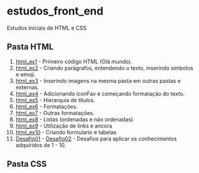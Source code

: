 # estudos_front_end  
Estudos iniciais de HTML e CSS
## Pasta HTML 

1. [html_ex1](html/html_ex1/index.htm) - Primeiro código HTML (Olá mundo).
2. [html_ex2](html/html_ex2/index.html) - Criando parágrafos, entendendo o texto, inserindo simbolos e emoji. 
3. [html_ex3](html/html_ex3/index.html) - Inserindo imagens na mesma pasta em outras pastas e externas.
4. [html_ex4](html/html_ex4/index.html) - Adicionando iconFav e começando formatação do texto.
5. [html_ex5](html/html_ex5/index.html) - Hierarquia de títulos.
6. [html_ex6](html/html_ex6/index.html) - Formatações.
7. [html_ex7](html/html_ex7/index.html) - Outras formatações.
8. [html_ex8](html/html_ex8/index.html) - Listas (ordenadas e não ordenadas)
9. [html_ex9](html/html_ex9/index.html) - Utilização de links e ancora 
10. [html_ex10](html/html_ex10/index.html) - Criando formulario e tabelas
11. [Desafio01](html/Desafio_html/01desafio) - [Desafio02](html/Desafio_html/02desafio) - Desafios para aplicar os conhecimentos adquiridos de 1 - 10. 

## Pasta CSS
